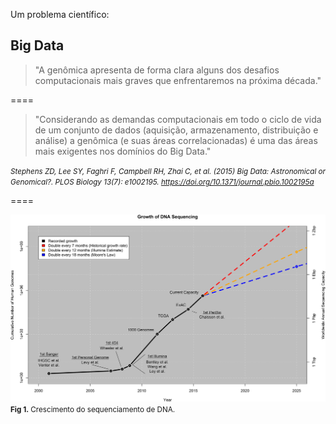 <!-- .slide: data-background="img/motivation.jpg" -->

Um problema científico:

## Big Data

>"A genômica apresenta de forma clara alguns dos desafios computacionais mais graves que enfrentaremos na próxima década."

====

>"Considerando as demandas computacionais em todo o ciclo de vida de um conjunto de dados (aquisição, armazenamento, distribuição e análise) a genômica (e suas áreas correlacionadas) é uma das áreas mais exigentes nos domínios do Big Data."

<cite> <small>Stephens ZD, Lee SY, Faghri F, Campbell RH, Zhai C, et al. (2015) Big Data: Astronomical or Genomical?. PLOS Biology 13(7): e1002195. https://doi.org/10.1371/journal.pbio.1002195a </small></cite>


====

<!-- .slide: data-background="img/motivation.jpg" -->
<img src="img/logos/data3.png" style="background:none; border:none; box-shadow:none;">
<small><b>Fig 1.</b> Crescimento do sequenciamento de DNA. <br></small>




